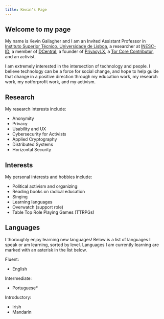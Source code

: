 ```yaml
---
title: Kevin's Page
---
```


## Welcome to my page

My name is Kevin Gallagher and I am an Invited Assistant Professor in
[Instituto Superior Técnico, Universidade de Lisboa](https://tecnico.ulisboa.pt),
a researcher at [INESC-ID](https://www.inesc-id.pt/), a member of
[DCentral](https://dcentral-lab.org/), a founder of
[PrivacyLX](https://privacylx.org), a
[Tor Core Contributor](https://www.torproject.org/about/people/#core), and an
activist. 
<!--I teach the Information Security and Privacy course and the 
Application Security course for the
[NYU Cyber Fellows](https://engineering.nyu.edu/academics/programs/cybersecurity-ms-online/nyu-cyber-fellows). -->

I am extremely interested in the intersection of technology and people. I
believe technology can be a force for social change, and hope to help guide that
change in a positive direction through my education work, my research work, my
notforprofit work, and my activism.

## Research

My research interests include:

* Anonymity
* Privacy
* Usability and UX
* Cybersecurity for Activists
* Applied Cryptography
* Distributed Systems
* Horizontal Security

## Interests

My personal interests and hobbies include:

* Political activism and organizing
* Reading books on radical education
* Singing
* Learning languages
* Overwatch (support role)
* Table Top Role Playing Games (TTRPGs)

## Languages

I thoroughly enjoy learning new languages! Below is a list of languages I speak
or am learning, sorted by level. Languages I am currently learning are marked
with an asterisk in the list below.

Fluent:

* English

Intermediate:

* Portuguese\*

Introductory:

* Irish
* Mandarin
